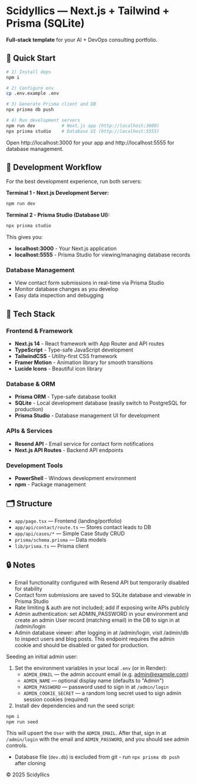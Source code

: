 
# Scidyllics — Next.js + Tailwind + Prisma (SQLite)

**Full-stack template** for your AI + DevOps consulting portfolio.

## 🚀 Quick Start

```bash
# 1) Install deps
npm i

# 2) Configure env
cp .env.example .env

# 3) Generate Prisma client and DB
npx prisma db push

# 4) Run development servers
npm run dev          # Next.js app (http://localhost:3000)
npx prisma studio    # Database UI (http://localhost:5555)
```

Open http://localhost:3000 for your app and http://localhost:5555 for database management.

## 🔧 Development Workflow

For the best development experience, run both servers:

**Terminal 1 - Next.js Development Server:**
```bash
npm run dev
```

**Terminal 2 - Prisma Studio (Database UI):**
```bash
npx prisma studio
```

This gives you:
- **localhost:3000** - Your Next.js application
- **localhost:5555** - Prisma Studio for viewing/managing database records

### Database Management
- View contact form submissions in real-time via Prisma Studio
- Monitor database changes as you develop
- Easy data inspection and debugging

## 🧱 Tech Stack

### Frontend & Framework
- **Next.js 14** - React framework with App Router and API routes
- **TypeScript** - Type-safe JavaScript development
- **TailwindCSS** - Utility-first CSS framework
- **Framer Motion** - Animation library for smooth transitions
- **Lucide Icons** - Beautiful icon library

### Database & ORM
- **Prisma ORM** - Type-safe database toolkit
- **SQLite** - Local development database (easily switch to PostgreSQL for production)
- **Prisma Studio** - Database management UI for development

### APIs & Services
- **Resend API** - Email service for contact form notifications
- **Next.js API Routes** - Backend API endpoints

### Development Tools
- **PowerShell** - Windows development environment
- **npm** - Package management

## 🗂 Structure
- `app/page.tsx` — Frontend (landing/portfolio)
- `app/api/contact/route.ts` — Stores contact leads to DB
- `app/api/cases/*` — Simple Case Study CRUD
- `prisma/schema.prisma` — Data models
- `lib/prisma.ts` — Prisma client

## 🔒 Notes
- Email functionality configured with Resend API but temporarily disabled for stability
- Contact form submissions are saved to SQLite database and viewable in Prisma Studio
- Rate limiting & auth are not included; add if exposing write APIs publicly
- Admin authentication: set ADMIN_PASSWORD in your environment and create an admin User record (matching email) in the DB to sign in at /admin/login
- Admin database viewer: after logging in at /admin/login, visit /admin/db to inspect users and blog posts. This endpoint requires the admin cookie and should be disabled or gated for production.

Seeding an initial admin user:
1. Set the environment variables in your local `.env` (or in Render):
	- `ADMIN_EMAIL` — the admin account email (e.g. admin@example.com)
	- `ADMIN_NAME` — optional display name (defaults to "Admin")
	- `ADMIN_PASSWORD` — password used to sign in at `/admin/login`
	- `ADMIN_COOKIE_SECRET` — a random long secret used to sign admin session cookies (required)
2. Install dev dependencies and run the seed script:

```bash
npm i
npm run seed
```

This will upsert the `User` with the `ADMIN_EMAIL`. After that, sign in at `/admin/login` with the email and `ADMIN_PASSWORD`, and you should see admin controls.
- Database file (`dev.db`) is excluded from git - run `npx prisma db push` after cloning

© 2025 Scidyllics
